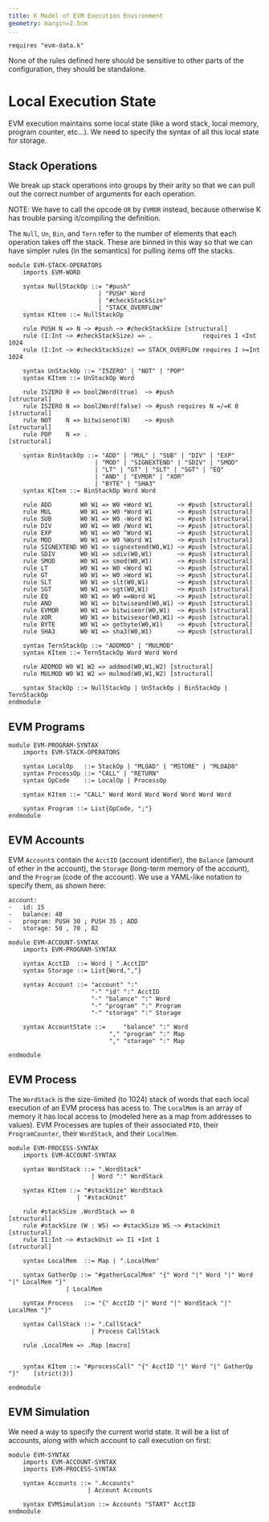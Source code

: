 ```yaml
---
title: K Model of EVM Execution Environment
geometry: margin=2.5cm
...
```



```k
requires "evm-data.k"
```

None of the rules defined here should be sensitive to other parts of the
configuration, they should be standalone.


Local Execution State
=====================

EVM execution maintains some local state (like a word stack, local memory,
program counter, etc...). We need to specify the syntax of all this local state
for storage.

Stack Operations
----------------

We break up stack operations into groups by their arity so that we can pull out
the correct number of arguments for each operation.

NOTE: We have to call the opcode `OR` by `EVMOR` instead, because otherwise K
has trouble parsing it/compiling the definition.

The `Null`, `Un`, `Bin`, and `Tern` refer to the number of elements that each
operation takes off the stack. These are binned in this way so that we can have
simpler rules (in the semantics) for pulling items off the stacks.

```k
module EVM-STACK-OPERATORS
    imports EVM-WORD

    syntax NullStackOp ::= "#push"
                         | "PUSH" Word
                         | "#checkStackSize"
                         | "STACK_OVERFLOW"
    syntax KItem ::= NullStackOp

    rule PUSH N => N ~> #push ~> #checkStackSize [structural]
    rule (I:Int ~> #checkStackSize) => .              requires I <Int  1024
    rule (I:Int ~> #checkStackSize) => STACK_OVERFLOW requires I >=Int 1024

    syntax UnStackOp ::= "ISZERO" | "NOT" | "POP"
    syntax KItem ::= UnStackOp Word

    rule ISZERO 0 => bool2Word(true)  ~> #push                   [structural]
    rule ISZERO N => bool2Word(false) ~> #push requires N =/=K 0 [structural]
    rule NOT    N => bitwisenot(N)    ~> #push                   [structural]
    rule POP    N => .                                           [structural]

    syntax BinStackOp ::= "ADD" | "MUL" | "SUB" | "DIV" | "EXP"
                        | "MOD" | "SIGNEXTEND" | "SDIV" | "SMOD"
                        | "LT" | "GT" | "SLT" | "SGT" | "EQ"
                        | "AND" | "EVMOR" | "XOR"
                        | "BYTE" | "SHA3"
    syntax KItem ::= BinStackOp Word Word

    rule ADD        W0 W1 => W0 +Word W1       ~> #push [structural]
    rule MUL        W0 W1 => W0 *Word W1       ~> #push [structural]
    rule SUB        W0 W1 => W0 -Word W1       ~> #push [structural]
    rule DIV        W0 W1 => W0 /Word W1       ~> #push [structural]
    rule EXP        W0 W1 => W0 ^Word W1       ~> #push [structural]
    rule MOD        W0 W1 => W0 %Word W1       ~> #push [structural]
    rule SIGNEXTEND W0 W1 => signextend(W0,W1) ~> #push [structural]
    rule SDIV       W0 W1 => sdiv(W0,W1)       ~> #push [structural]
    rule SMOD       W0 W1 => smod(W0,W1)       ~> #push [structural]
    rule LT         W0 W1 => W0 <Word W1       ~> #push [structural]
    rule GT         W0 W1 => W0 >Word W1       ~> #push [structural]
    rule SLT        W0 W1 => slt(W0,W1)        ~> #push [structural]
    rule SGT        W0 W1 => sgt(W0,W1)        ~> #push [structural]
    rule EQ         W0 W1 => W0 ==Word W1      ~> #push [structural]
    rule AND        W0 W1 => bitwiseand(W0,W1) ~> #push [structural]
    rule EVMOR      W0 W1 => bitwiseor(W0,W1)  ~> #push [structural]
    rule XOR        W0 W1 => bitwisexor(W0,W1) ~> #push [structural]
    rule BYTE       W0 W1 => getbyte(W0,W1)    ~> #push [structural]
    rule SHA3       W0 W1 => sha3(W0,W1)       ~> #push [structural]

    syntax TernStackOp ::= "ADDMOD" | "MULMOD"
    syntax KItem ::= TernStackOp Word Word Word

    rule ADDMOD W0 W1 W2 => addmod(W0,W1,W2) [structural]
    rule MULMOD W0 W1 W2 => mulmod(W0,W1,W2) [structural]

    syntax StackOp ::= NullStackOp | UnStackOp | BinStackOp | TernStackOp
endmodule
```

EVM Programs
------------

```k
module EVM-PROGRAM-SYNTAX
    imports EVM-STACK-OPERATORS

    syntax LocalOp   ::= StackOp | "MLOAD" | "MSTORE" | "MLOAD8"
    syntax ProcessOp ::= "CALL" | "RETURN"
    syntax OpCode    ::= LocalOp | ProcessOp

    syntax KItem ::= "CALL" Word Word Word Word Word Word Word

    syntax Program ::= List{OpCode, ";"}
endmodule
```

EVM Accounts
------------

EVM `Account`s contain the `AcctID` (account identifier), the `Balance` (amount
of ether in the account), the `Storage` (long-term memory of the account), and
the `Program` (code of the account). We use a YAML-like notation to specify
them, as shown here:

```evm-account
account:
-   id: 15
-   balance: 40
-   program: PUSH 30 ; PUSH 35 ; ADD
-   storage: 50 , 70 , 82
```

```k
module EVM-ACCOUNT-SYNTAX
    imports EVM-PROGRAM-SYNTAX

    syntax AcctID  ::= Word | ".AcctID"
    syntax Storage ::= List{Word,","}

    syntax Account ::= "account" ":"
                       "-" "id" ":" AcctID
                       "-" "balance" ":" Word
                       "-" "program" ":" Program
                       "-" "storage" ":" Storage

    syntax AccountState ::=     "balance" ":" Word
                            "," "program" ":" Map
                            "," "storage" ":" Map

endmodule
```

EVM Process
-----------

The `WordStack` is the size-limited (to 1024) stack of words that each local
execution of an EVM process has acess to. The `LocalMem` is an array of memory
it has local access to (modeled here as a map from addresses to values). EVM
Processes are tuples of their associated `PID`, their `ProgramCounter`, their
`WordStack`, and their `LocalMem`.

```k
module EVM-PROCESS-SYNTAX
    imports EVM-ACCOUNT-SYNTAX

    syntax WordStack ::= ".WordStack"
                       | Word ":" WordStack

    syntax KItem ::= "#stackSize" WordStack
                   | "#stackUnit"

    rule #stackSize .WordStack => 0                         [structural]
    rule #stackSize (W : WS) => #stackSize WS ~> #stackUnit [structural]
    rule I1:Int ~> #stackUnit => I1 +Int 1                  [structural]

    syntax LocalMem  ::= Map | ".LocalMem"
    
    syntax GatherOp ::= "#gatherLocalMem" "{" Word "|" Word "|" Word "|" LocalMem "}"
    			| LocalMem

    syntax Process   ::= "{" AcctID "|" Word "|" WordStack "|" LocalMem "}"

    syntax CallStack ::= ".CallStack"
                       | Process CallStack

    rule .LocalMem => .Map [macro]
    

    syntax KItem ::= "#processCall" "{" AcctID "|" Word "|" GatherOp "}"    [strict(3)]

endmodule
```

EVM Simulation
--------------

We need a way to specify the current world state. It will be a list of accounts,
along with which account to call execution on first:

```k
module EVM-SYNTAX
    imports EVM-ACCOUNT-SYNTAX
    imports EVM-PROCESS-SYNTAX

    syntax Accounts ::= ".Accounts"
                      | Account Accounts

    syntax EVMSimulation ::= Accounts "START" AcctID
endmodule
```
